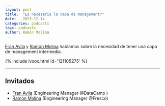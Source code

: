 ```yaml
---
layout: post
title:  "Es necesaria la capa de management?"
date:   2023-12-14
categories: podcasts
tags: podcasts
author: Ramón Molina
---
```

[Fran Avila](https://twitter.com/Ripham_78) y [Ramón Molina](https://twitter.com/commiteatv) hablamos sobre la necesidad de tener una capa de management intermedia. 

{% include ivoox.html id='121105275' %}

---
## Invitados
* [Fran Avila](https://www.linkedin.com/in/fran-avila/) (Engineering Manager @DataCamp )
* [Ramón Molina](https://www.linkedin.com/in/armolinamilla) (Engineering Manager @Fresco)
